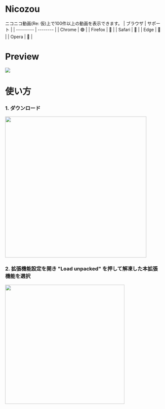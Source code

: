 # Nicozou
ニコニコ動画(Re: 仮)上で100件以上の動画を表示できます。
| ブラウザ  | サポート |
| --------- | -------- |
| Chrome    | 🟢       |
| Firefox   | 🔴       |
| Safari    | 🔴       |
| Edge      | 🔴       |
| Opera     | 🔴       |


# Preview
![](https://github.com/Leaf48/Nicozou/blob/main/previews/video1.gif)

# 使い方
### 1. ダウンロード
<img width="457"  src="https://github.com/Leaf48/Nicozou/assets/58620209/baf7f705-525d-4b00-ab26-1cbcaef34b2a"> </br>
### 2. 拡張機能設定を開き "Load unpacked" を押して解凍した本拡張機能を選択
<img width="386" src="https://github.com/Leaf48/Nicozou/assets/58620209/d7e0eac8-d56c-4311-a6ed-181b0b3d4acc"> </br>
